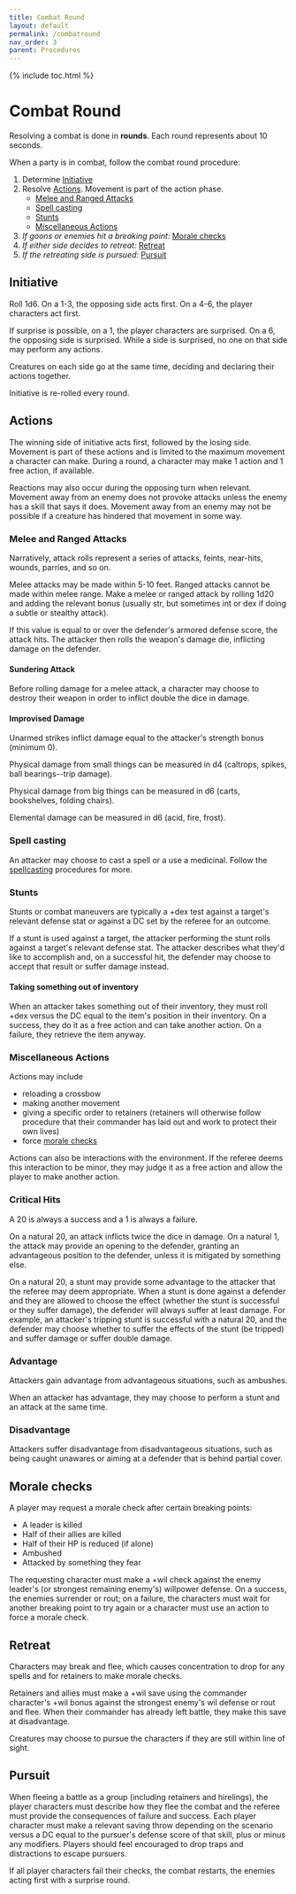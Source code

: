 ```yaml
---
title: Combat Round
layout: default
permalink: /combatround
nav_order: 3
parent: Procedures
---
```

{% include toc.html %}

# Combat Round

Resolving a combat is done in **rounds**. Each round represents about 10 seconds.

When a party is in combat, follow the combat round procedure: 

1. Determine [Initiative](#Initiative)
2. Resolve [Actions](#Actions). Movement is part of the action phase.
	- [Melee and Ranged Attacks](#Melee%20and%20Ranged%20Attacks)
	- [Spell casting](#Spell%20casting)
	- [Stunts](#Stunts)
	- [Miscellaneous Actions](#Miscellaneous%20Actions)
3. *If goons or enemies hit a breaking point:* [Morale checks](#Morale%20checks)
4. *If either side decides to retreat:* [Retreat](#Retreat)
5. *If the retreating side is pursued:* [Pursuit](#Pursuit)


## Initiative

Roll 1d6. On a 1-3, the opposing side acts first. On a 4-6, the player characters act first. 

If surprise is possible, on a 1, the player characters are surprised. On a 6, the opposing side is surprised. While a side is surprised, no one on that side may perform any actions. 

Creatures on each side go at the same time, deciding and declaring their actions together. 

Initiative is re-rolled every round. 

## Actions

The winning side of initiative acts first, followed by the losing side. Movement is part of these actions and is limited to the maximum movement a character can make. During a round, a character may make 1 action and 1 free action, if available.

Reactions may also occur during the opposing turn when relevant. Movement away from an enemy does not provoke attacks unless the enemy has a skill that says it does. Movement away from an enemy may not be possible if a creature has hindered that movement in some way.

### Melee and Ranged Attacks

Narratively, attack rolls represent a series of attacks, feints, near-hits, wounds, parries, and so on.

Melee attacks may be made within 5-10 feet. Ranged attacks cannot be made within melee range. Make a melee or ranged attack by rolling 1d20 and adding the relevant bonus (usually str, but sometimes int or dex if doing a subtle or stealthy attack).

If this value is equal to or over the defender's armored defense score, the attack hits. The attacker then rolls the weapon's damage die, inflicting damage on the defender. 

#### Sundering Attack 

Before rolling damage for a melee attack, a character may choose to destroy their weapon in order to inflict double the dice in damage. 

#### Improvised Damage

Unarmed strikes inflict damage equal to the attacker's strength bonus (minimum 0).

Physical damage from small things can be measured in d4 (caltrops, spikes, ball bearings--trip damage).

Physical damage from big things can be measured in d6 (carts, bookshelves, folding chairs).

Elemental damage can be measured in d6 (acid, fire, frost).

### Spell casting

An attacker may choose to cast a spell or a use a medicinal. Follow the [spellcasting](spellcasting) procedures for more.

### Stunts

Stunts or combat maneuvers are typically a +dex test against a target's relevant defense stat or against a DC set by the referee for an outcome.

If a stunt is used against a target, the attacker performing the stunt rolls against a target's relevant defense stat. The attacker describes what they'd like to accomplish and, on a successful hit, the defender may choose to accept that result or suffer damage instead.

#### Taking something out of inventory

When an attacker takes something out of their inventory, they must roll +dex versus the DC equal to the item's position in their inventory. On a success, they do it as a free action and can take another action. On a failure, they retrieve the item anyway. 

### Miscellaneous Actions

Actions may include

- reloading a crossbow 
- making another movement
- giving a specific order to retainers (retainers will otherwise follow procedure that their commander has laid out and work to protect their own lives)
- force [morale checks](#Morale%20checks) 

Actions can also be interactions with the environment. If the referee deems this interaction to be minor, they may judge it as a free action and allow the player to make another action. 


### Critical Hits

A 20 is always a success and a 1 is always a failure.

On a natural 20, an attack inflicts twice the dice in damage. On a natural 1, the attack may provide an opening to the defender, granting an advantageous position to the defender, unless it is mitigated by something else.

On a natural 20, a stunt may provide some advantage to the attacker that the referee may deem appropriate. When a stunt is done against a defender and they are allowed to choose the effect (whether the stunt is successful or they suffer damage), the defender will always suffer at least damage. For example, an attacker's tripping stunt is successful with a natural 20, and the defender may choose whether to suffer the effects of the stunt (be tripped) and suffer damage or suffer double damage.


### Advantage

Attackers gain advantage from advantageous situations, such as ambushes. 

When an attacker has advantage, they may choose to perform a stunt and an attack at the same time. 

### Disadvantage 

Attackers suffer disadvantage from disadvantageous situations, such as being caught unawares or aiming at a defender that is behind partial cover. 



## Morale checks

A player may request a morale check after certain breaking points: 

- A leader is killed 
- Half of their allies are killed 
- Half of their HP is reduced (if alone)
- Ambushed
- Attacked by something they fear

The requesting character must make a +wil check against the enemy leader's (or strongest remaining enemy's) willpower defense. On a success, the enemies surrender or rout; on a failure, the characters must wait for another breaking point to try again or a character must use an action to force a morale check.

## Retreat

Characters may break and flee, which causes concentration to drop for any spells and for retainers to make morale checks. 

Retainers and allies must make a +wil save using the commander character's +wil bonus against the strongest enemy's wil defense or rout and flee. When their commander has already left battle, they make this save at disadvantage. 

Creatures may choose to pursue the characters if they are still within line of sight. 

## Pursuit

When fleeing a battle as a group (including retainers and hirelings), the player characters must describe how they flee the combat and the referee must provide the consequences of failure and success. Each player character must make a relevant saving throw depending on the scenario versus a DC equal to the pursuer's defense score of that skill, plus or minus any modifiers. Players should feel encouraged to drop traps and distractions to escape pursuers.

If all player characters fail their checks, the combat restarts, the enemies acting first with a surprise round.
